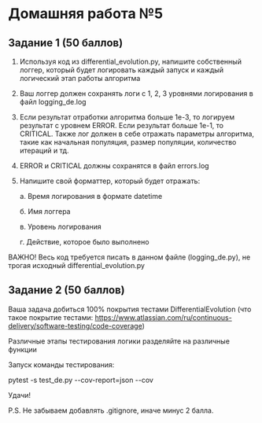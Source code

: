 # Домашняя работа №5

## Задание 1 (50 баллов)

1. Используя код из differential_evolution.py, напишите собственный логгер, который будет логировать каждый запуск и каждый логический этап работы алгоритма
2. Ваш логгер должен сохранять логи с 1, 2, 3 уровнями логирования в файл logging_de.log
3. Если результат отработки алгоритма больше 1e-3, то логируем результат с уровнем ERROR. Если результат больше 1e-1, то CRITICAL. 
    Также лог должен в себе отражать параметры алгоритма, такие как начальная популяция, размер популяции, количество итераций и тд.
4. ERROR и CRITICAL должны сохранятся в файл errors.log
5. Напишите свой форматтер, который будет отражать:
   
    a. Время логирования в формате datetime
   
    б. Имя логгера
   
    в. Уровень логирования
   
    г. Действие, которое было выполнено

ВАЖНО!
Весь код требуется писать в данном файле (logging_de.py), не трогая исходный differential_evolution.py

## Задание 2 (50 баллов)

Ваша задача добиться 100% покрытия тестами DifferentialEvolution (что такое покрытие тестами: https://www.atlassian.com/ru/continuous-delivery/software-testing/code-coverage)

Различные этапы тестирования логики разделяйте на различные функции

Запуск команды тестирования:

pytest -s test_de.py --cov-report=json --cov

Удачи!

P.S. Не забываем добавлять .gitignore, иначе минус 2 балла.
